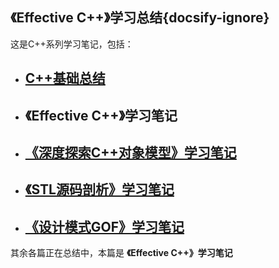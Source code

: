 ## 《Effective C++》学习总结{docsify-ignore}

这是C++系列学习笔记，包括：

- ## <a href='../cplus_base/'>C++基础总结</a>

- ## 《Effective C++》学习笔记

- ## <a href='../inside_cplus_mode/'>《深度探索C++对象模型》学习笔记</a>

- ## <a href='../stl/'>《STL源码剖析》学习笔记</a>

- ## <a href='../design_pattern/'>《设计模式GOF》学习笔记</a>


其余各篇正在总结中，本篇是 **《Effective C++》学习笔记**


